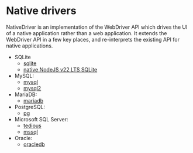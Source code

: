 # Native drivers

NativeDriver is an implementation of the WebDriver API which drives the UI of a native application rather than a web application. It extends the WebDriver API in a few key places, and re-interprets the existing API for native applications.

- SQLite
  - [sqlite](https://www.npmjs.com/package/sqlite)
  - [native NodeJS v22 LTS SQLite](https://nodejs.org/docs/latest-v22.x/api/sqlite.html)  
- MySQL:
  - [mysql](https://www.npmjs.com/package/mysql)
  - [mysql2](https://www.npmjs.com/package/mysql2)
- MariaDB:
  - [mariadb](https://www.npmjs.com/package/mariadb)
- PostgreSQL:
  - [pg](https://www.npmjs.com/package/pg)
- Microsoft SQL Server:
  - [tedious](https://www.npmjs.com/package/tedious)
  - [mssql](https://www.npmjs.com/package/mssql)
- Oracle:
  - [oracledb](https://www.npmjs.com/package/oracledb)

